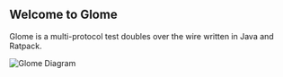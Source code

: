 ## Welcome to Glome

Glome is a multi-protocol test doubles over the wire written in Java and Ratpack.

![Glome Diagram](/GlomeDiagram.pmg)

